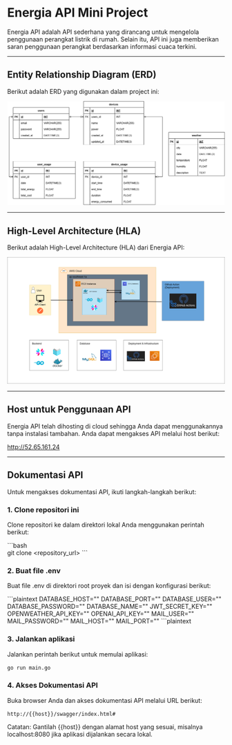 # Energia API Mini Project

Energia API adalah API sederhana yang dirancang untuk mengelola penggunaan perangkat listrik di rumah. Selain itu, API ini juga memberikan saran penggunaan perangkat berdasarkan informasi cuaca terkini.

---

## Entity Relationship Diagram (ERD)

Berikut adalah ERD yang digunakan dalam project ini:

![ERD](images/Energia_ERD.png)

---

## High-Level Architecture (HLA)

Berikut adalah High-Level Architecture (HLA) dari Energia API:

![HLA](images/Energia_HLA.png)

---

## Host untuk Penggunaan API

Energia API telah dihosting di cloud sehingga Anda dapat menggunakannya tanpa instalasi tambahan. Anda dapat mengakses API melalui host berikut:

http://52.65.161.24

---

## Dokumentasi API

Untuk mengakses dokumentasi API, ikuti langkah-langkah berikut:

### 1. Clone repositori ini

Clone repositori ke dalam direktori lokal Anda menggunakan perintah berikut:

\`\`\`bash  
git clone <repository_url>
\`\`\`

### 2. Buat file .env
Buat file .env di direktori root proyek dan isi dengan konfigurasi berikut:

\`\`\`plaintext
DATABASE_HOST=""
DATABASE_PORT=""
DATABASE_USER=""
DATABASE_PASSWORD=""
DATABASE_NAME=""
JWT_SECRET_KEY=""
OPENWEATHER_API_KEY=""
OPENAI_API_KEY=""
MAIL_USER=""
MAIL_PASSWORD=""
MAIL_HOST=""
MAIL_PORT=""
\`\`\`plaintext

### 3. Jalankan aplikasi
Jalankan perintah berikut untuk memulai aplikasi:

```bash
go run main.go
```

### 4. Akses Dokumentasi API
Buka browser Anda dan akses dokumentasi API melalui URL berikut:

```plaintext
http://{{host}}/swagger/index.html#
```

Catatan: Gantilah {{host}} dengan alamat host yang sesuai, misalnya localhost:8080 jika aplikasi dijalankan secara lokal.